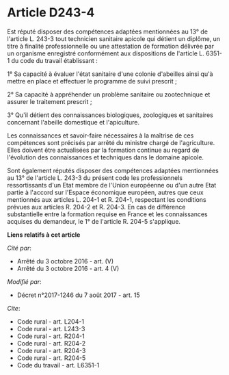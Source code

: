 # Article D243-4

Est réputé disposer des compétences adaptées mentionnées au 13° de l'article L. 243-3 tout technicien sanitaire apicole qui
détient un diplôme, un titre à finalité professionnelle ou une attestation de formation délivrée par un organisme enregistré
conformément aux dispositions de l'article L. 6351-1 du code du travail établissant :

1° Sa capacité à évaluer l'état sanitaire d'une colonie d'abeilles ainsi qu'à mettre en place et effectuer le programme de
suivi prescrit ;

2° Sa capacité à appréhender un problème sanitaire ou zootechnique et assurer le traitement prescrit ;

3° Qu'il détient des connaissances biologiques, zoologiques et sanitaires concernant l'abeille domestique et l'apiculture.

Les connaissances et savoir-faire nécessaires à la maîtrise de ces compétences sont précisés par arrêté du ministre chargé de
l'agriculture. Elles doivent être actualisées par la formation continue au regard de l'évolution des connaissances et
techniques dans le domaine apicole.

Sont également réputés disposer des compétences adaptées mentionnées au 13° de l'article L. 243-3 du présent code les
professionnels ressortissants d'un Etat membre de l'Union européenne ou d'un autre Etat partie à l'accord sur l'Espace
économique européen, autres que ceux mentionnés aux articles L. 204-1 et R. 204-1, respectant les conditions prévues aux
articles R. 204-2 et R. 204-3. En cas de différence substantielle entre la formation requise en France et les connaissances
acquises du demandeur, le 1° de l'article R. 204-5 s'applique.

**Liens relatifs à cet article**

_Cité par_:

  - Arrêté du 3 octobre 2016 - art. (V)
  - Arrêté du 3 octobre 2016 - art. 4 (V)

_Modifié par_:

  - Décret n°2017-1246 du 7 août 2017 - art. 15

_Cite_:

  - Code rural - art. L204-1
  - Code rural - art. L243-3
  - Code rural - art. R204-1
  - Code rural - art. R204-2
  - Code rural - art. R204-3
  - Code rural - art. R204-5
  - Code du travail - art. L6351-1
